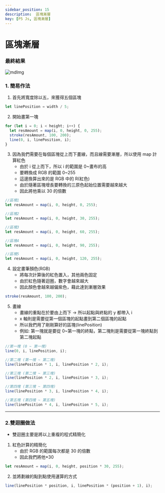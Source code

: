 ```yaml
---
sidebar_position: 15
description:  區塊漸層
key: [P5 Js, 區塊漸層]
---
```


# 區塊漸層

### 最終結果

![mdImg](https://github.com/LonelyYeezhiChicken/p5Js-Demo/raw/main/Gradient/Gradient.png)

### 1. 簡易作法

1. 首先將寬度除以五，來獲得五個區塊

```javascript
let linePosition = width / 5;
```

2. 開始畫第一塊

```javascript
for (let i = 0; i < height; i++) {
  let resAmount = map(i, 0, height, 0, 255);
  stroke(resAmount, 100, 200);
  line(0, i, linePosition, i);
}
```

3. 因為我們需要在每個區塊從上而下畫線，而且線需要漸層，所以使用 map 計算紅色
   - 由於 i 從上而下，所以 i 的範圍是 0~畫布的高
   - 要轉換成 RGB 的範圍 0~255
   - 這邊換算出來的是 RGB 中的 R(紅色)
   - 由於隨著區塊增長要轉換的三原色起始位置需要越來越大
   - 因此將他乘以 30 的倍數

```javascript
//區塊1
let resAmount = map(i, 0, height, 0, 255);

//區塊2
let resAmount = map(i, 0, height, 30, 255);

//區塊3
let resAmount = map(i, 0, height, 60, 255);

//區塊4
let resAmount = map(i, 0, height, 90, 255);

//區塊5
let resAmount = map(i, 0, height, 120, 255);
```

4. 設定畫筆顏色(RGB)
   - 將每次計算後的紅色置入，其他兩色固定
   - 由於紅色隨著迴圈，數字會越來越大
   - 因此顏色會越來越偏紫色，藉此達到漸層效果

```javascript
stroke(resAmount, 100, 200);
```

5. 畫線
   - 畫線的重點在於要由上而下 -> 所以起點與終點的 y 都帶入 i
   - x 軸則是需要從第一個區塊的起點畫到第二個區塊的起點
   - 所以我們用了剛剛算好的區塊(linePosition)
   - 例如: 第一塊就是要從 0~第一塊的終點，第二塊則是需要從第一塊終點到第二塊起點

```javascript
//第一塊 (0 ~ 第一塊)
line(0, i, linePosition, i);

//第二塊 (第一塊 ~ 第二塊)
line(linePosition * 1, i, linePosition * 2, i);

//第三塊 (第二塊 ~ 第三塊)
line(linePosition * 2, i, linePosition * 3, i);

//第四塊 (第三塊 ~ 第四塊)
line(linePosition * 3, i, linePosition * 4, i);

//第五塊 (第四塊 ~ 第五塊)
line(linePosition * 4, i, linePosition * 5, i);
```

---

### 2.雙迴圈做法

- 雙迴圈主要是將以上重複的程式精簡化

1. 紅色計算的精簡化
   - 由於 RGB 的範圍每次都是 30 的倍數
   - 因此我們將他\*30

```javascript
let resAmount = map(i, 0, height, position * 30, 255);
```

2. 並將劃線的點到點使用運算的方式

```javascript
line(linePosition * position, i, linePosition * (position + 1), i);
```
